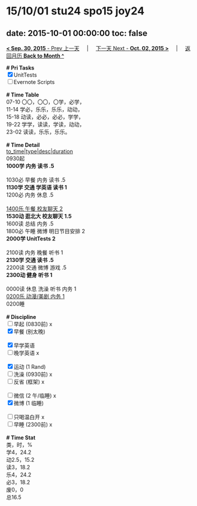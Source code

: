 # 15/10/01 stu24 spo15 joy24

date: 2015-10-01 00:00:00
toc: false
---
[**< Sep. 30, 2015** - Prev 上一天](/lifelogs/2015/09/d30.md) &nbsp; &nbsp; | &nbsp; &nbsp; [下一天 Next - **Oct. 02, 2015 >**](/lifelogs/2015/10/d02.md) &nbsp; &nbsp; |  &nbsp; &nbsp; [返回月历 **Back to Month ^**](/lifelogs/2015/10/index.md)
<br/><div><strong># Pri Tasks</strong></div><div><input checked="true" type="checkbox"/>UnitTests</div><div><input type="checkbox"/>Evernote Scripts</div><div><br/></div><div><b># Time Table</b></div><div>07-10 〇〇，〇〇，〇学，必学，</div><div>11-14 学必，乐乐，乐乐，动动，</div><div>15-18 动读，必必，必必，学学，</div><div>19-22 学学，读读，学读，动动，</div><div>23-02 读读，乐乐，乐乐。</div><div><br/></div><div><b># Time Detail</b></div><div><u>to_time|type|desc|duration</u></div><div>0930起</div><div><b>1000学 内务 读书 .5</b></div><div><br/></div><div>1030必 早餐 内务 读书 .5</div><div><b>1130学 交通 学英语 读书 1</b></div><div>1200必 内务 休息 .5</div><div><br/></div><div><u>1400乐 午餐 校友聊天 2</u></div><div><b>1530动 逛北大 校友聊天 1.5</b></div><div>1600读 总结 内务 .5</div><div>1800必 午睡 微博 明日节目安排 2</div><div><b>2000学 UnitTests 2</b></div><div><br/></div><div>2100读 内务 晚餐 听书 1</div><div><b>2130学 交通 读书 .5</b></div><div>2200读 交通 微博 游戏 .5</div><div><b>2300动 健身 听书 1</b></div><div><b><br/></b></div><div>0000读 休息 洗澡 听书 内务 1</div><div><u>0200乐 动漫/美剧 内务 1</u></div><div>0200睡</div><div><br/></div><div><b># Discipline</b></div><div><input type="checkbox"/>早起 (0830前) x</div><div><input checked="true" type="checkbox"/>早餐 (别太晚) </div><div><br/></div><div><input checked="true" type="checkbox"/>早学英语 </div><div><input type="checkbox"/>晚学英语 x</div><div><br/></div><div><input checked="true" type="checkbox"/>运动 (1 Rand) </div><div><input type="checkbox"/>洗澡 (0930前) x</div><div><input type="checkbox"/>反省 (框架) x</div><div><br/></div><div><input type="checkbox"/>微信 (2 午/临睡) x</div><div><input checked="true" type="checkbox"/>微博 (1 临睡) </div><div><br/></div><div><input type="checkbox"/>只喝温白开 x</div><div><input type="checkbox"/>早睡 (2300前) x</div><div><br/></div><div><b># Time Stat</b></div><div>类，时，%<br clear="none"/>学4，24.2<br clear="none"/>动2.5，15.2<br clear="none"/>读3，18.2<br clear="none"/>乐4，24.2<br clear="none"/>必3，18.2<br clear="none"/>废0，0</div><div>总16.5</div><div><br/></div><div><br/></div>
